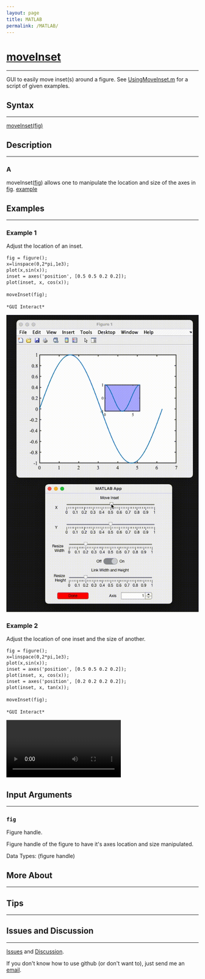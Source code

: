 ```yaml
---
layout: page
title: MATLAB
permalink: /MATLAB/
---
```


# [moveInset](https://github.com/tulimid1/movingInset/blob/main/moveInset.mlapp) 
---

GUI to easily move inset(s) around a figure. See [UsingMoveInset.m](hhttps://github.com/tulimid1/movingInset/blob/main/UsingMoveInset.m) for a script of given examples. 

## Syntax
---
[moveInset(fig)](#a)

## Description
---
### A
moveInset([fig](#fig)) allows one to manipulate the location and size of the axes in [fig](#fig). [example](#example-1)

## Examples 
---
### Example 1
Adjust the location of an inset. 

    fig = figure();
    x=linspace(0,2*pi,1e3); 
    plot(x,sin(x)); 
    inset = axes('position', [0.5 0.5 0.2 0.2]);
    plot(inset, x, cos(x));

    moveInset(fig);

    *GUI Interact*
    
![](/assets/ex1.gif)
    
### Example 2
Adjust the location of one inset and the size of another. 

    fig = figure();
    x=linspace(0,2*pi,1e3); 
    plot(x,sin(x)); 
    inset = axes('position', [0.5 0.5 0.2 0.2]);
    plot(inset, x, cos(x));
    inset = axes('position', [0.2 0.2 0.2 0.2]);
    plot(inset, x, tan(x));

    moveInset(fig);

    *GUI Interact*
    
![](/assets/ex2.mov)

## Input Arguments
---
### ```fig```
Figure handle. 

Figure handle of the figure to have it's axes location and size manipulated.

Data Types: (figure handle)

## More About 
---

## Tips 
---


## Issues and Discussion
---

[Issues](https://github.com/tulimid1/movingInset/issues) and [Discussion](https://github.com/tulimid1/movingInset/discussions).

If you don't know how to use github (or don't want to), just send me an [email](mailto:tulimid@udel.edu). 
